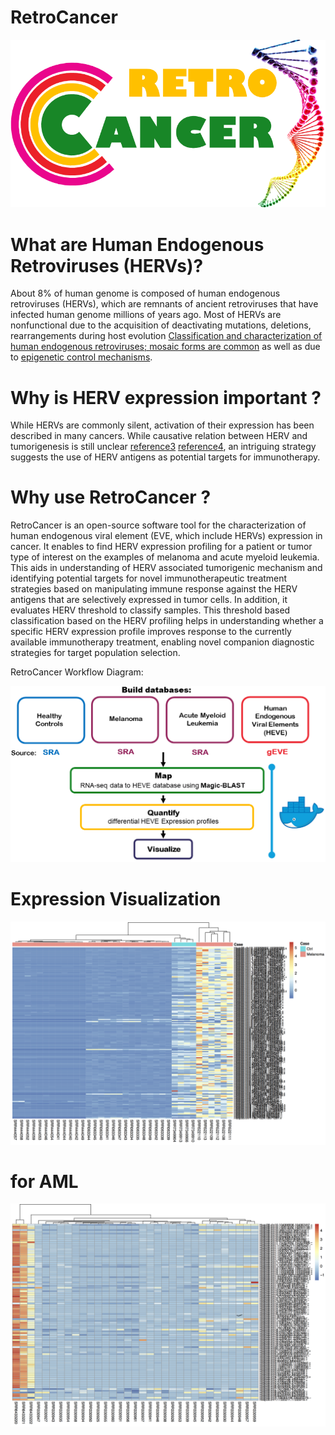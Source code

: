 # RetroCancer

![retrocancer](retrologo.png)


# What are Human Endogenous Retroviruses (HERVs)?
About 8% of human genome is composed of human endogenous retroviruses (HERVs), which are remnants of ancient retroviruses that have infected human genome millions of years ago. 
Most of HERVs are nonfunctional due to the acquisition of deactivating mutations, deletions, rearrangements during host evolution [Classification and characterization of human endogenous retroviruses; mosaic forms are common](https://retrovirology.biomedcentral.com/articles/10.1186/s12977-015-0232-y) as well as due to [epigenetic control mechanisms](https://www.ncbi.nlm.nih.gov/pmc/articles/PMC4131434/).



# Why is HERV expression important ?

While HERVs are commonly silent, activation of their expression has been described in many cancers. While causative relation between HERV and tumorigenesis is still unclear [reference3](https://www.ncbi.nlm.nih.gov/m/pubmed/24511094/) [reference4](https://www.sciencedirect.com/topics/biochemistry-genetics-and-molecular-biology/retroviruses), an intriguing strategy suggests the use of HERV antigens as potential targets for immunotherapy.

# Why use RetroCancer ?

RetroCancer is an open-source software tool for the characterization of human endogenous viral element (EVE, which include HERVs) expression in cancer. It enables to find HERV expression profiling for a patient or tumor type of interest on the examples of melanoma and acute myeloid leukemia. This aids in understanding of HERV associated tumorigenic mechanism and identifying potential targets for novel immunotherapeutic treatment strategies based on manipulating immune response against the HERV antigens that are selectively expressed in tumor cells. In addition, it evaluates HERV threshold to classify samples. This threshold based classification based on the HERV profiling helps in understanding whether a specific HERV expression profile improves response to the currently available immunotherapy treatment, enabling novel companion diagnostic strategies for target population selection.


RetroCancer Workflow Diagram:



![Logo](workflow.png)

# Expression Visualization

![hmp](Melanoma_vs_ctrl.png)

# for AML
![hmp1](aml.png)
